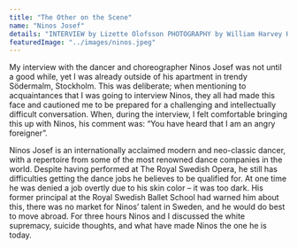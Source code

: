 ```yaml
---
title: "The Other on the Scene"
name: "Ninos Josef"
details: "INTERVIEW by Lizette Olofsson PHOTOGRAPHY by William Harvey Howe"
featuredImage: "../images/ninos.jpeg"
---
```


My interview with the dancer and choreographer Ninos Josef was not until a good while, yet I was already outside of his apartment in trendy Södermalm, Stockholm. This was deliberate; when mentioning to acquaintances that I was going to interview Ninos, they all had made this face and cautioned me to be prepared for a challenging and intellectually difficult conversation. When, during the interview, I felt comfortable bringing this up with Ninos, his comment was: “You have heard that I am an angry foreigner”.

Ninos Josef is an internationally acclaimed modern and neo-classic dancer, with a repertoire from some of the most renowned dance companies in the world. Despite having performed at The Royal Swedish Opera, he still has difficulties getting the dance jobs he believes to be qualified for. At one time he was denied a job overtly due to his skin color – it was too dark. His former principal at the Royal Swedish Ballet School had warned him about this, there was no market for Ninos’ talent in Sweden, and he would do best to move abroad.  For three hours Ninos and I discussed the white supremacy, suicide thoughts, and what have made Ninos the one he is today. 